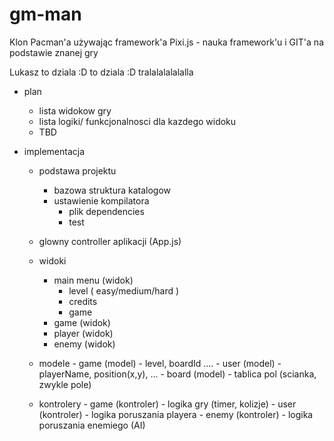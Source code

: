 # gm-man
Klon Pacman'a używając framework'a Pixi.js - nauka framework'u i GIT'a na podstawie znanej gry

Lukasz to dziala :D to dziala :D tralalalalalalla

- plan
    - lista widokow gry
    - lista logiki/ funkcjonalnosci dla kazdego widoku
    - TBD

- implementacja
    - podstawa projektu
        - bazowa struktura katalogow
        - ustawienie kompilatora
            - plik dependencies
            - test
     - glowny controller aplikacji (App.js)
     - widoki
          - main menu (widok)
               - level ( easy/medium/hard )
               - credits
               - game
          - game (widok)
          - player (widok)
          - enemy (widok)
           
     - modele
           - game (model) - level, boardId ....
           - user (model) - playerName, position(x,y), ...
           - board (model) - tablica pol (scianka, zwykle pole)

     - kontrolery
            - game (kontroler) - logika gry (timer, kolizje)
            - user (kontroler) - logika poruszania playera
            - enemy (kontroler) - logika poruszania enemiego (AI)
